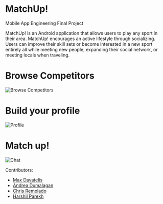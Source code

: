 # MatchUp!
Mobile App Engineering Final Project

MatchUp! is an Android application that allows users to play any sport in their area. MatchUp! encourages an active lifestyle through socializing. Users can improve their skill sets or become interested in a new sport entirely all while meeting new people, expanding their social network, or meeting locals when traveling. 

# Browse Competitors

![Browse Competitors](https://i.imgur.com/VNKq7K8.png)

# Build your profile

![Profile](https://i.imgur.com/Si0Ya2g.png)

# Match up!

![Chat](https://i.imgur.com/81fv3Qi.png)

Contributors: 
* [Max Davatelis](https://github.com/theZiggurat)
* [Andrea Dumalagan](https://github.com/AndreaDumalagan)
* [Chris Remolado](https://github.com/ChrisRemolado)
* [Harshil Parekh](https://github.com/hparekh00)
